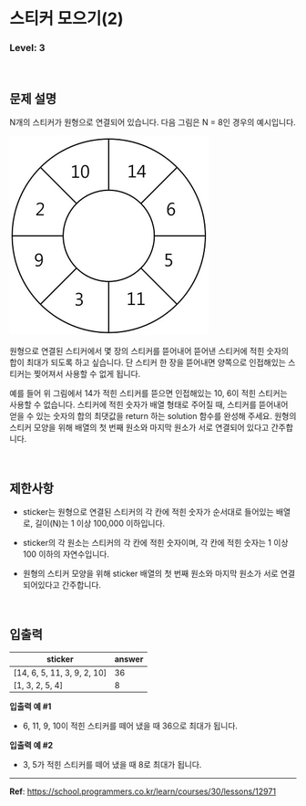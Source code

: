 # 스티커 모으기(2)

### Level: 3

<br>

## 문제 설명

N개의 스티커가 원형으로 연결되어 있습니다. 다음 그림은 N = 8인 경우의 예시입니다.

<img src="./exam_1.jpg" alt="exam_1" />

원형으로 연결된 스티커에서 몇 장의 스티커를 뜯어내어 뜯어낸 스티커에 적힌 숫자의 합이 최대가 되도록 하고 싶습니다. 단 스티커 한 장을 뜯어내면 양쪽으로 인접해있는 스티커는 찢어져서 사용할 수 없게 됩니다.

예를 들어 위 그림에서 14가 적힌 스티커를 뜯으면 인접해있는 10, 6이 적힌 스티커는 사용할 수 없습니다. 스티커에 적힌 숫자가 배열 형태로 주어질 때, 스티커를 뜯어내어 얻을 수 있는 숫자의 합의 최댓값을 return 하는 solution 함수를 완성해 주세요. 원형의 스티커 모양을 위해 배열의 첫 번째 원소와 마지막 원소가 서로 연결되어 있다고 간주합니다.

<br>

## 제한사항

- sticker는 원형으로 연결된 스티커의 각 칸에 적힌 숫자가 순서대로 들어있는 배열로, 길이(N)는 1 이상 100,000 이하입니다.

- sticker의 각 원소는 스티커의 각 칸에 적힌 숫자이며, 각 칸에 적힌 숫자는 1 이상 100 이하의 자연수입니다.

- 원형의 스티커 모양을 위해 sticker 배열의 첫 번째 원소와 마지막 원소가 서로 연결되어있다고 간주합니다.

<br>

## 입출력

| sticker | answer |
| ------- | ------ |
| [14, 6, 5, 11, 3, 9, 2, 10] | 36 |
| [1, 3, 2, 5, 4] | 8 |

**입출력 예 #1**

- 6, 11, 9, 10이 적힌 스티커를 떼어 냈을 때 36으로 최대가 됩니다.

**입출력 예 #2**

- 3, 5가 적힌 스티커를 떼어 냈을 때 8로 최대가 됩니다.

---

**Ref**: https://school.programmers.co.kr/learn/courses/30/lessons/12971